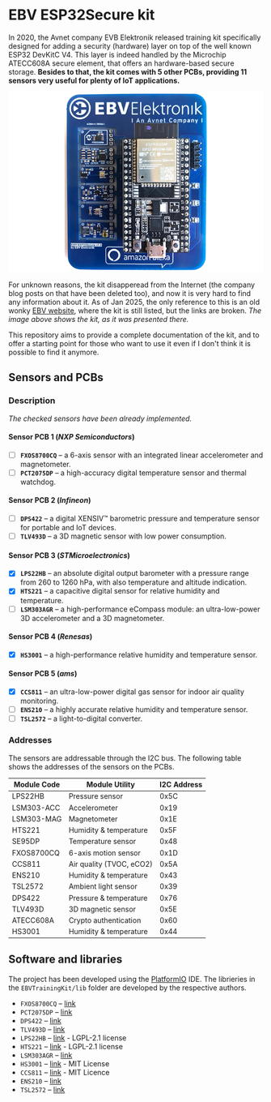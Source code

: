 # EBV ESP32Secure kit 

In 2020, the Avnet company EVB Elektronik released training kit specifically designed for adding a security (hardware) layer on top of the well known ESP32 DevKitC V4. This layer is indeed handled by the Microchip ATECC608A secure element, that offers an hardware-based secure storage. **Besides to that, the kit comes with 5 other PCBs, providing 11 sensors very useful for plenty of IoT applications.**

![EBV ESP32Secure kit](ESPSecure.jpg)

For unknown reasons, the kit disapperead from the Internet (the company blog posts on that have been deleted too), and now it is very hard to find any information about it. As of Jan 2025, the only reference to this is an old wonky [EBV website](https://www.iotconnect.io/ebv/), where the kit is still listed, but the links are broken. _The image above shows the kit, as it was presented there._

This repository aims to provide a complete documentation of the kit, and to offer a starting point for those who want to use it even if I don't think it is possible to find it anymore.

## Sensors and PCBs

### Description

_The checked sensors have been already implemented._

#### Sensor PCB 1 (*NXP Semiconductors*)

- [ ] **`FXOS8700CQ`** – a 6-axis sensor with an integrated linear accelerometer and magnetometer.
- [ ] **`PCT2075DP`** – a high-accuracy digital temperature sensor and thermal watchdog.

#### Sensor PCB 2 (*Infineon*)

- [ ] **`DPS422`** – a digital XENSIV™ barometric pressure and temperature sensor for portable and IoT devices.
- [ ] **`TLV493D`** – a 3D magnetic sensor with low power consumption.

#### Sensor PCB 3 (*STMicroelectronics*)

- [x] **`LPS22HB`** – an absolute digital output barometer with a pressure range from 260 to 1260 hPa, with also temperature and altitude indication.
- [x] **`HTS221`** – a capacitive digital sensor for relative humidity and temperature.
- [ ] **`LSM303AGR`** – a high-performance eCompass module: an ultra-low-power 3D accelerometer and a 3D magnetometer.

#### Sensor PCB 4 (*Renesas*)

- [x] **`HS3001`** – a high-performance relative humidity and temperature sensor.

#### Sensor PCB 5 (*ams*)

- [x] **`CCS811`** – an ultra-low-power digital gas sensor for indoor air quality monitoring.
- [ ] **`ENS210`** – a highly accurate relative humidity and temperature sensor.
- [ ] **`TSL2572`** – a light-to-digital converter.

### Addresses

The sensors are addressable through the I2C bus. The following table shows the addresses of the sensors on the PCBs.

| Module Code  | Module Utility               | I2C Address|
|--------------|------------------------------|------------|
| LPS22HB      | Pressure sensor              | 0x5C       |
| LSM303-ACC   | Accelerometer                | 0x19       |
| LSM303-MAG   | Magnetometer                 | 0x1E       |
| HTS221       | Humidity & temperature       | 0x5F       |
| SE95DP       | Temperature sensor           | 0x48       |
| FXOS8700CQ   | 6-axis motion sensor         | 0x1D       |
| CCS811       | Air quality (TVOC, eCO2)     | 0x5A       |
| ENS210       | Humidity & temperature       | 0x43       |
| TSL2572      | Ambient light sensor         | 0x39       |
| DPS422       | Pressure & temperature       | 0x76       |
| TLV493D      | 3D magnetic sensor           | 0x5E       |
| ATECC608A    | Crypto authentication        | 0x60       |
| HS3001       | Humidity & temperature       | 0x44       |


## Software and libraries  

The project has been developed using the [PlatformIO](https://platformio.org/) IDE. The librieries in the `EBVTrainingKit/lib` folder are developed by the respective authors.

- `FXOS8700CQ` – [link](https://github.com/mlwarner/fxos8700cq-arduino)
- `PCT2075DP` – [link]()
- `DPS422` – [link]()
- `TLV493D` – [link]()
- `LPS22HB` – [link](https://github.com/arduino-libraries/Arduino_LPS22HB) - LGPL-2.1 license 
- `HTS221` – [link](https://github.com/arduino-libraries/Arduino_HTS221) - LGPL-2.1 license
- `LSM303AGR` – [link]()
- `HS3001` – [link](https://github.com/mcci-catena/MCCI-Catena-HS300x) - MIT License
- `CCS811` – [link](https://github.com/sparkfun/SparkFun_CCS811_Arduino_Library) - MIT Licence
- `ENS210` – [link]()
- `TSL2572` – [link]()
